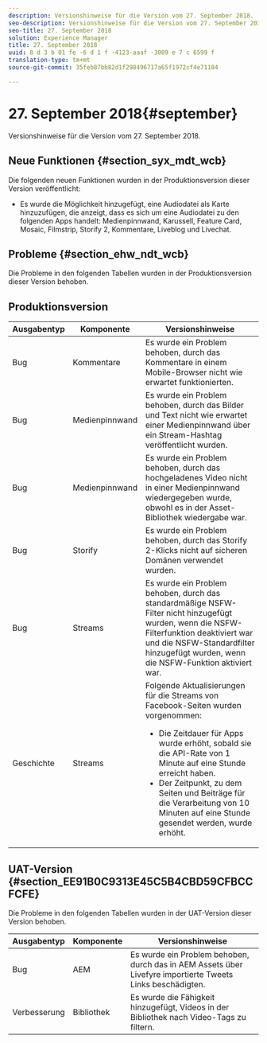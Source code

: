 ```yaml
---
description: Versionshinweise für die Version vom 27. September 2018.
seo-description: Versionshinweise für die Version vom 27. September 2018.
seo-title: 27. September 2018
solution: Experience Manager
title: 27. September 2018
uuid: 8 d 3 b 01 fe -6 d 1 f -4123-aaaf -3009 e 7 c 6599 f
translation-type: tm+mt
source-git-commit: 35feb87bb82d1f298496717a65f1972cf4e71104

---
```



# 27. September 2018{#september}

Versionshinweise für die Version vom 27. September 2018.

## Neue Funktionen {#section_syx_mdt_wcb}

Die folgenden neuen Funktionen wurden in der Produktionsversion dieser Version veröffentlicht:

* Es wurde die Möglichkeit hinzugefügt, eine Audiodatei als Karte hinzuzufügen, die anzeigt, dass es sich um eine Audiodatei zu den folgenden Apps handelt: Medienpinnwand, Karussell, Feature Card, Mosaic, Filmstrip, Storify 2, Kommentare, Liveblog und Livechat.

## Probleme {#section_ehw_ndt_wcb}

Die Probleme in den folgenden Tabellen wurden in der Produktionsversion dieser Version behoben.

## Produktionsversion

| Ausgabentyp | Komponente | Versionshinweise |
|--- |--- |--- |
| Bug | Kommentare | Es wurde ein Problem behoben, durch das Kommentare in einem Mobile-Browser nicht wie erwartet funktionierten. |
| Bug | Medienpinnwand | Es wurde ein Problem behoben, durch das Bilder und Text nicht wie erwartet einer Medienpinnwand über ein Stream-Hashtag veröffentlicht wurden. |
| Bug | Medienpinnwand | Es wurde ein Problem behoben, durch das hochgeladenes Video nicht in einer Medienpinnwand wiedergegeben wurde, obwohl es in der Asset-Bibliothek wiedergabe war. |
| Bug | Storify | Es wurde ein Problem behoben, durch das Storify 2-Klicks nicht auf sicheren Domänen verwendet wurden. |
| Bug | Streams | Es wurde ein Problem behoben, durch das standardmäßige NSFW-Filter nicht hinzugefügt wurden, wenn die NSFW-Filterfunktion deaktiviert war und die NSFW-Standardfilter hinzugefügt wurden, wenn die NSFW-Funktion aktiviert war. |
| Geschichte | Streams | Folgende Aktualisierungen für die Streams von Facebook-Seiten wurden vorgenommen: </br><ul><li>Die Zeitdauer für Apps wurde erhöht, sobald sie die API-Rate von 1 Minute auf eine Stunde erreicht haben. </li><li>Der Zeitpunkt, zu dem Seiten und Beiträge für die Verarbeitung von 10 Minuten auf eine Stunde gesendet werden, wurde erhöht.</li></ul> |


## UAT-Version {#section_EE91B0C9313E45C5B4CBD59CFBCCFCFE}

Die Probleme in den folgenden Tabellen wurden in der UAT-Version dieser Version behoben.

| **Ausgabentyp** | **Komponente** | **Versionshinweise** |
|---|---|---|
| Bug | AEM | Es wurde ein Problem behoben, durch das in AEM Assets über Livefyre importierte Tweets Links beschädigten. |
| Verbesserung | Bibliothek | Es wurde die Fähigkeit hinzugefügt, Videos in der Bibliothek nach Video-Tags zu filtern. |

